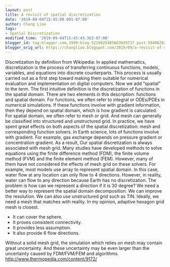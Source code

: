 ```yaml
---
layout: post
title: A revisit of spatial discretization
date: '2019-09-04T15:45:00.001-07:00'
author: Chang Liao
tags:
- Spatial Discretization
modified_time: '2019-09-04T15:45:43.363-07:00'
blogger_id: tag:blogger.com,1999:blog-5219825485683920737.post-584062623971820911
blogger_orig_url: https://changliao.blogspot.com/2019/09/a-revisit-of-spatial-discretization.html
---
```


Discretization by definition from Wikipedia: In applied mathematics, discretization is the process of transferring continuous functions, models, variables, and equations into discrete counterparts. This process is usually carried out as a first step toward making them suitable for numerical evaluation and implementation on digital computers.
Now we add “spatial” to the term. The first intuitive definition is the discretization of functions in the spatial domain.
There are two elements in this description: functions and spatial domain.
For functions, we often refer to integral or ODEs/PDEs in numerical simulations. If these functions involve with gradient information, then they depend on spatial domain, which is how gradient is calculated.
For spatial domain, we often refer to mesh or grid. And mesh can generally be classified into structured and unstructured grid.
In practice, we have spent great effects on both aspects of the spatial discretization: mesh and corresponding function solvers.
In Earth science, lots of functions involve with gradient. For example, gas exchange depends on pressure gradient or concentration gradient. As a result, Our spatial discretization is always associated with mesh grid.
Many studies have developed methods to solve equations using the finite difference method (FDM), the finite volume method (FVM) and the finite element method (FEM). However, many of them have not considered the effects of mesh grid on these solvers. For example, most models use array to represent spatial domain. In this case, water flow at any location can only flow to 4 directions. However, in reality, water can flow to any direction because Earth has no discretization. The problem is how can we represent a direction if it is 30 degree?
We need a better way to represent the spatial domain decomposition. We can improve the resolution. We can also use unstructured grid such as TIN. Ideally, we need a mesh that matches with reality. In my opinion, adaptive hexagon grid mesh is closest.

* It can cover the sphere.
* It proves consistent connectivity.
* It provides less assumption.
* It also provide 6 flow directions.

Without a solid mesh grid, the simulation which relies on mesh may contain great uncertainty. And these uncertainty may be even larger than the uncertainty caused by FDM/FVM/FEM and algorithms.
http://www.thermopedia.com/content/9172/